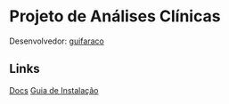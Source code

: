 # Projeto de Análises Clínicas

Desenvolvedor: [guifaraco](https://github.com/guifaraco)

## Links

[Docs](docs/README.md)
[Guia de Instalação](analisesclinicas/README.md)
